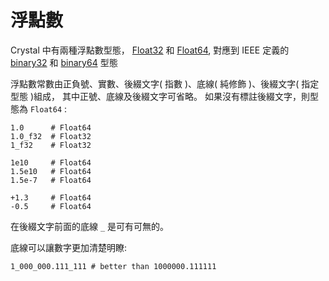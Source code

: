 # 浮點數

Crystal 中有兩種浮點數型態， [Float32](http://crystal-lang.org/api/Float32.html) 和 [Float64](http://crystal-lang.org/api/Float64.html),
對應到 IEEE 定義的 [binary32](http://en.wikipedia.org/wiki/Single_precision_floating-point_format) 和 [binary64](http://en.wikipedia.org/wiki/Double_precision_floating-point_format) 型態

浮點數常數由正負號、實數、後綴文字( 指數 )、底線( 純修飾 )、後綴文字( 指定型態 )組成，
其中正號、底線及後綴文字可省略。
如果沒有標註後綴文字，則型態為 `Float64` :

```crystal
1.0      # Float64
1.0_f32  # Float32
1_f32    # Float32

1e10     # Float64
1.5e10   # Float64
1.5e-7   # Float64

+1.3     # Float64
-0.5     # Float64
```

在後綴文字前面的底線 `_` 是可有可無的。

底線可以讓數字更加清楚明瞭:

```crystal
1_000_000.111_111 # better than 1000000.111111
```

